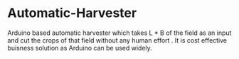 # Automatic-Harvester
Arduino based automatic harvester which takes L * B of the field as an input and cut the crops of that field without any human effort .
It is cost effective buisness solution as Arduino can be used widely.
